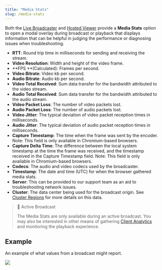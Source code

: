 ```yaml
---
title: "Media Stats"
slug: /media-stats
---
```

Both the [Live Broadcaster](/millicast/streaming-dashboard/how-to-broadcast-in-dashboard.md) and [Hosted Viewer](/millicast/playback/hosted-viewer.md) provide a **Media Stats** option to open a modal overlay during broadcast or playback that displays information that can be helpful in judging the performance or diagnosing issues when troubleshooting.

- **RTT**: Round trip time in milliseconds for sending and receiving the stream.
- **Video Resolution**: Width and height of the video frame.
- **FPS **(Calculated): Frames per second.
- **Video Bitrate**: Video kb per second.
- **Audio Bitrate**: Audio kb per second.
- **Video Total Received**: Sum data transfer for the bandwidth attributed to the video stream.
- **Audio Total Received**: Sum data transfer for the bandwidth attributed to the audio stream.
- **Video Packet Loss**: The number of video packets lost.
- **Audio Packet Loss**: The number of audio packets lost.
- **Video Jitter**: The typical deviation of video packet reception times in milliseconds.
- **Audio Jitter**: The typical deviation of audio packet reception times in milliseconds.
- **Capture Timestamp**: The time when the frame was sent by the encoder. Note: This field is only available in Chromium-based browsers.
- **Capture Delta Time**: The difference between the local system timestamp at the time the frame was received, and the timestamp received in the Capture Timestamp field. Note: This field is only available in Chromium-based browsers.
- **Codecs**: The audio and video codecs used by the broadcaster.
- **Timestamp**: The date and time (UTC) for when the browser gathered media stats.
- **Server**: This can be provided to our support team as an aid to troubleshooting network issues.
- **Cluster**: The data center being used for the broadcast origin. See  [Cluster Regions](/millicast/distribution/multi-region-support/index.md) for more details on this data.

> 📘 Active Broadcast
> 
> The Media Stats are only available during an active broadcast. You may also be interested in other means of gathering [Client Analytics](/millicast/playback/client-analytics-and-monitoring.md) and monitoring the playback experience.

## Example

An example of what values from a broadcast might report.


![](/img/millicast/dolbyio-broadcaster-media-stats.png)

